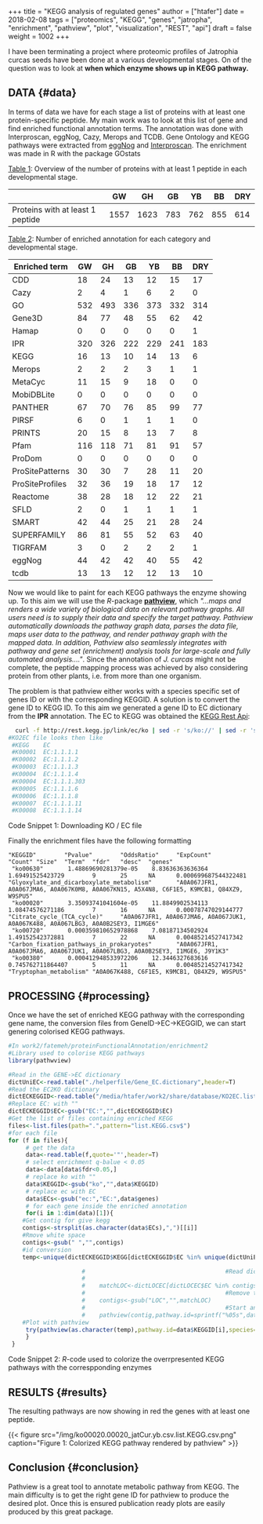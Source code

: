 +++
title = "KEGG analysis of regulated genes"
author = ["htafer"]
date = 2018-02-08
tags = ["proteomics", "KEGG", "genes", "jatropha", "enrichment", "pathview", "plot", "visualization", "REST", "api"]
draft = false
weight = 1002
+++

I have been terminating a project where proteomic profiles of
Jatrophia curcas seeds have been done at a various developmental
stages. On of the question was to look at **when which enzyme shows up
in KEGG pathway.**


## DATA {#data}

In terms of data we have for each stage a list of proteins
with at least one protein-specific peptide. My main work was to look
at this list of gene and find enriched functional annotation
terms. The annotation was done with Interproscan, eggNog, Cazy, Merops
and TCDB. Gene Ontology and KEGG pathways were extracted from [eggNog](http://eggnogdb.embl.de/)
and [Interproscan](https://www.ebi.ac.uk/interpro/search/sequence-search). The enrichment was made in R with the package
GOstats

<a id="table--Table summary enrichment"></a>
<div class="table-caption">
  <span class="table-number"><a href="#table--Table summary enrichment">Table 1</a></span>:
  Overview of the number of proteins with at least 1 peptide in each developmental stage.
</div>

|                                  | GW   | GH   | GB  | YB  | BB  | DRY |
|----------------------------------|------|------|-----|-----|-----|-----|
| Proteins with at least 1 peptide | 1557 | 1623 | 783 | 762 | 855 | 614 |

<a id="table--Table summary enrichment"></a>
<div class="table-caption">
  <span class="table-number"><a href="#table--Table summary enrichment">Table 2</a></span>:
  Number of enriched annotation for each category and developmental stage.
</div>

| Enriched term   | GW  | GH  | GB  | YB  | BB  | DRY |
|-----------------|-----|-----|-----|-----|-----|-----|
| CDD             | 18  | 24  | 13  | 12  | 15  | 17  |
| Cazy            | 2   | 4   | 1   | 6   | 2   | 0   |
| GO              | 532 | 493 | 336 | 373 | 332 | 314 |
| Gene3D          | 84  | 77  | 48  | 55  | 62  | 42  |
| Hamap           | 0   | 0   | 0   | 0   | 0   | 1   |
| IPR             | 320 | 326 | 222 | 229 | 241 | 183 |
| KEGG            | 16  | 13  | 10  | 14  | 13  | 6   |
| Merops          | 2   | 2   | 2   | 3   | 1   | 1   |
| MetaCyc         | 11  | 15  | 9   | 18  | 0   | 0   |
| MobiDBLite      | 0   | 0   | 0   | 0   | 0   | 0   |
| PANTHER         | 67  | 70  | 76  | 85  | 99  | 77  |
| PIRSF           | 6   | 0   | 1   | 1   | 1   | 0   |
| PRINTS          | 20  | 15  | 8   | 13  | 7   | 8   |
| Pfam            | 116 | 118 | 71  | 81  | 91  | 57  |
| ProDom          | 0   | 0   | 0   | 0   | 0   | 0   |
| ProSitePatterns | 30  | 30  | 7   | 28  | 11  | 20  |
| ProSiteProfiles | 32  | 36  | 19  | 18  | 17  | 12  |
| Reactome        | 38  | 28  | 18  | 12  | 22  | 21  |
| SFLD            | 2   | 0   | 1   | 1   | 1   | 1   |
| SMART           | 42  | 44  | 25  | 21  | 28  | 24  |
| SUPERFAMILY     | 86  | 81  | 55  | 52  | 63  | 40  |
| TIGRFAM         | 3   | 0   | 2   | 2   | 2   | 1   |
| eggNog          | 44  | 42  | 42  | 40  | 55  | 42  |
| tcdb            | 13  | 13  | 12  | 12  | 13  | 10  |

Now we would like to paint for each KEGG pathways the enzyme showing
up. To this aim we will use the _R_-package **[pathview](http://bioconductor.org/packages/release/bioc/html/pathview.html)**, which _"...maps and renders a wide variety of biological data on relevant pathway graphs. All users need is to supply their data and specify the target pathway. Pathview automatically downloads the pathway graph data, parses the data file, maps user data to the pathway, and render pathway graph with the mapped data. In addition, Pathview also seamlessly integrates with pathway and gene set (enrichment) analysis tools for large-scale and fully automated analysis...."_.
Since the annotation of _J. curcas_ might not be complete, the peptide mapping
process was achieved by also considering protein from other plants,
i.e. from more than one organism.

The problem is that pathview either works with a species specific set
of genes ID or with the corresponding KEGGID. A solution is to convert
the gene ID to KEGG ID. To this aim we generated a gene ID to EC
dictionary from the **IPR** annotation. The EC to KEGG was obtained the
[KEGG Rest Api](http://rest.kegg.jp):

```bash
  curl -f http://rest.kegg.jp/link/ec/ko | sed -r 's/ko://' | sed -r 's/ec:/EC:/' > KO2EC.list
#KO2EC file looks then like
 #KEGG    EC
 #K00001  EC:1.1.1.1
 #K00002  EC:1.1.1.2
 #K00003  EC:1.1.1.3
 #K00004  EC:1.1.1.4
 #K00004  EC:1.1.1.303
 #K00005  EC:1.1.1.6
 #K00006  EC:1.1.1.8
 #K00007  EC:1.1.1.11
 #K00008  EC:1.1.1.14
```

<div class="src-block-caption">
  <span class="src-block-number">Code Snippet 1</span>:
  Downloading KO / EC file
</div>

Finally the enrichment files have the following formatting

```text
"KEGGID"        "Pvalue"        "OddsRatio"     "ExpCount"      "Count" "Size"  "Term"  "fdr"   "desc"  "genes"
 "ko00630"       1.48869690281379e-05    8.83636363636364        1.69491525423729        9       25      NA      0.000699687544322481    "Glyoxylate_and_dicarboxylate_metabolism"       "A0A067JFR1, A0A067JMA6, A0A067K0M8, A0A067KN15, A5X4N8, C6F1E5, K9MCB1, Q84XZ9, W9SPU5"
 "ko00020"       3.35093741041604e-05    11.8849902534113        1.08474576271186        7       16      NA      0.00078747029144777     "Citrate_cycle_(TCA_cycle)"     "A0A067JFR1, A0A067JMA6, A0A067JUK1, A0A067K488, A0A067LBG3, A0A0B2SEY3, I1MGE6"
 "ko00720"       0.000359810652978868    7.08187134502924        1.49152542372881        7       22      NA      0.00485214527417342     "Carbon_fixation_pathways_in_prokaryotes"       "A0A067JFR1, A0A067JMA6, A0A067JUK1, A0A067LBG3, A0A0B2SEY3, I1MGE6, J9Y1K3"
 "ko00380"       0.000412948533972206    12.3446327683616        0.745762711864407       5       11      NA      0.00485214527417342     "Tryptophan_metabolism" "A0A067K488, C6F1E5, K9MCB1, Q84XZ9, W9SPU5"
```


## PROCESSING {#processing}

Once we have the set of enriched KEGG pathway with the corresponding
gene name, the conversion files from GeneID->EC->KEGGID, we
can start genering colorised KEGG pathways.

```R
#In work2/fatemeh/proteinFunctionalAnnotation/enrichment2
#Library used to colorise KEGG pathways
library(pathwview)

#Read in the GENE->EC dictionary
dictUniEC<-read.table("./helperfile/Gene_EC.dictionary",header=T)
#Read the EC2KO dictionary
dictECKEGGID<-read.table("/media/htafer/work2/share/database/KO2EC.list",header=T)
#Replace EC: with ""
dictECKEGGID$EC<-gsub("EC:","",dictECKEGGID$EC)
#Get the list of files containing enriched KEGG
files<-list.files(path=".",pattern="list.KEGG.csv$")
#for each file
for (f in files){
     # get the data
     data<-read.table(f,quote='"',header=T)
     # select enrichment q-balue < 0.05
     data<-data[data$fdr<0.05,]
     # replace ko with ""
     data$KEGGID<-gsub("ko","",data$KEGGID)
     # replace ec with EC
     data$ECs<-gsub("ec:","EC:",data$genes)
     # for each gene inside the enriched annotation
     for(i in 1:dim(data)[1]){
	#Get contig for give kegg
	contigs<-strsplit(as.character(data$ECs),",")[[i]]
	#Rmove white space
	contigs<-gsub(" ","",contigs)
	#id conversion
	temp<-unique(dictECKEGGID$KEGG[dictECKEGGID$EC %in% unique(dictUniEC$ec[dictUniEC$uni %in% contigs])])

					 #                                        #Read dictionary
					 #
					 #    matchLOC<-dictLOCEC[dictLOCEC$EC %in% contigs,1]
					 #                                        #Remove the loc part since it is not used in KEGG
					 #    contigs<-gsub("LOC","",matchLOC)
					 #                                        #Start analysis
					 #    pathview(contig,pathway.id=sprintf("%05s",data$KEGGID[i]),species="jcu",out.suffix=paste(data$KEGGID[i],"_",gsub(" ","",data$ECs[i]),sep=""))
	#Plot with pathview
	 try(pathview(as.character(temp),pathway.id=data$KEGGID[i],species="ko",gene.idtype="kegg",plot.col.key= FALSE,out.suffix=paste(data$KEGGID[i],f,sep="_")))
     }
 }
```

<div class="src-block-caption">
  <span class="src-block-number">Code Snippet 2</span>:
  <i>R</i>-code used to colorize the overrpresented KEGG pathways with the correspponding enzymes
</div>


## RESULTS {#results}

The resulting pathways are now showing in red the genes with at least one peptide.

<a id="org5707cb9"></a>

{{< figure src="/img/ko00020.00020_jatCur.yb.csv.list.KEGG.csv.png" caption="Figure 1: Colorized KEGG pathway rendered by pathview" >}}


## Conclusion {#conclusion}

Pathview is a great tool to annotate metabolic pathway from KEGG. The
main difficulty is to get the right gene ID for pathview to produce
the desired plot. Once this is ensured publication ready plots are
easily produced by this great package.
